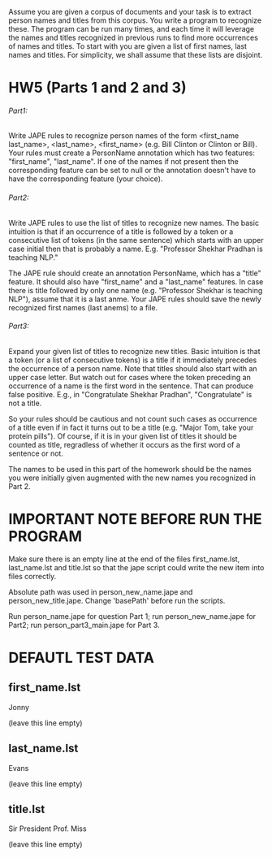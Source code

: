 Assume you are given a corpus of documents and your task is to extract person names and titles from this corpus. You write a program to recognize these. The program can be run many times, and each time it will leverage the names and titles recognized in previous runs to find more occurrences of names and titles. To start with you are given a list of first names, last names and titles. For simplicity, we shall assume that these lists are disjoint.

HW5 (Parts 1 and 2 and 3) 
=============
###### Part1: 
Write JAPE rules to recognize person names of the form <first_name last_name>, <last_name>, <first_name> (e.g. Bill Clinton or Clinton or Bill). Your rules must create a PersonName annotation which has two features: "first_name", "last_name". If one of the names if not present then the corresponding feature can be set to null or the annotation doesn't have to have the corresponding feature (your choice).

###### Part2:
Write JAPE rules to use the list of titles to recognize new names. The basic intuition is that if an occurrence of a title is followed by a token or a consecutive list of tokens (in the same sentence) which starts with an upper case initial then that is probably a name. E.g. "Professor Shekhar Pradhan is teaching NLP."

The JAPE rule should create an annotation PersonName, which has a "title" feature. It should also have "first_name" and a "last_name" features. In case there is title followed by only one name (e.g. "Professor Shekhar is teaching NLP"), assume that it is a last anme. Your JAPE rules should save the newly recognized first names (last anems) to a file.

###### Part3:
Expand your given list of titles to recognize new titles. Basic intuition is that a token (or a list of consecutive tokens) is a title if it immediately precedes the occurrence of a person name. Note that titles should also start with an upper case letter. But watch out for cases where the token preceding an occurrence of a name is the first word in the sentence. That can produce false positive. E.g., in "Congratulate Shekhar Pradhan", "Congratulate" is not a title.

So your rules should be cautious and not count such cases as occurrence of a title even if in fact it turns out to be a title (e.g. "Major Tom, take your protein pills"). Of course, if it is in your given list of titles it should be counted as title, regradless of whether it occurs as the first word of a sentence or not.

The names to be used in this part of the homework should be the names you were initially given augmented with the new names you recognized in Part 2.


IMPORTANT NOTE BEFORE RUN THE PROGRAM
=============

Make sure there is an empty line at the end of the files first_name.lst, last_name.lst and title.lst so that the jape script could write the new item into files correctly.

Absolute path was used in person_new_name.jape and person_new_title.jape. Change 'basePath' before run the scripts.

Run person_name.jape for question Part 1; run person_new_name.jape for Part2; run person_part3_main.jape for Part 3.

DEFAUTL TEST DATA
=============

first_name.lst
--------------
Jonny

(leave this line empty)

last_name.lst
-------------
Evans

(leave this line empty)

title.lst
---------
Sir
President
Prof.
Miss

(leave this line empty)
